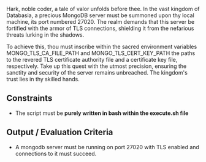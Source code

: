 Hark, noble coder, a tale of valor unfolds before thee. In the vast kingdom of Databasia, a precious MongoDB server must be summoned upon thy local machine, its port numbered 27020. The realm demands that this server be fortified with the armor of TLS connections, shielding it from the nefarious threats lurking in the shadows.

To achieve this, thou must inscribe within the sacred environment variables MONGO_TLS_CA_FILE_PATH and MONGO_TLS_CERT_KEY_PATH the paths to the revered TLS certificate authority file and a certificate key file, respectively. Take up this quest with the utmost precision, ensuring the sanctity and security of the server remains unbreached. The kingdom's trust lies in thy skilled hands.

## Constraints

- The script must be **purely written in bash within the execute.sh file**

## Output / Evaluation Criteria

- A mongodb server must be running on port 27020 with TLS enabled and connections to it must succeed.
